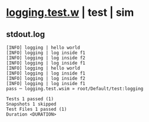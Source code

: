 # [logging.test.w](../../../../../../examples/tests/sdk_tests/function/logging.test.w) | test | sim

## stdout.log
```log
[INFO] logging | hello world
[INFO] logging | log inside f1
[INFO] logging | log inside f2
[INFO] logging | log inside f1
[INFO] logging | hello world
[INFO] logging | log inside f1
[INFO] logging | log inside f2
[INFO] logging | log inside f1
pass ─ logging.test.wsim » root/Default/test:logging

Tests 1 passed (1)
Snapshots 1 skipped
Test Files 1 passed (1)
Duration <DURATION>
```

